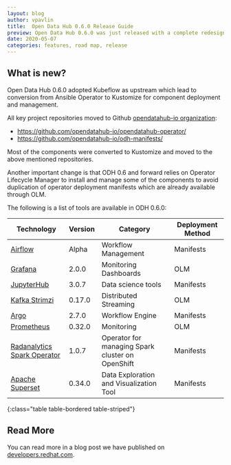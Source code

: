```yaml
---
layout: blog
author: vpavlin
title:  Open Data Hub 0.6.0 Release Guide
preview: Open Data Hub 0.6.0 was just released with a complete redesign based on Kubeflow and some component improvements and additions.
date: 2020-05-07
categories: features, road map, release
---
```


What is new?
------
Open Data Hub 0.6.0 adopted Kubeflow as upstream which lead to conversion from Ansible Operator to Kustomize for component deployment and management.

All key project repositories moved to Github [opendatahub-io organization](https://github.com/opendatahub-io/):

* https://github.com/opendatahub-io/opendatahub-operator/
* https://github.com/opendatahub-io/odh-manifests/

Most of the components were converted to Kustomize and moved to the above mentioned repositories.

Another important change is that ODH 0.6 and forward relies on Operator Lifecycle Manager to install and manage some of the components to avoid duplication of operator deployment manifests which are already available through OLM.

The following is a list of tools are available in ODH 0.6.0:

| Technology | Version | Category | Deployment Method | 
|--|--|--|--|
| [Airflow](https://github.com/opendatahub-io/odh-manifests/tree/master/airflow) | Alpha | Workflow Management | Manifests |
| [Grafana](https://github.com/opendatahub-io/odh-manifests/tree/master/grafana) | 2.0.0 | Monitoring Dashboards | OLM |
| [JupyterHub](https://github.com/opendatahub-io/odh-manifests/tree/master/jupyterhub) | 3.0.7  | Data science tools | Manifests |
| [Kafka Strimzi](https://github.com/opendatahub-io/odh-manifests/tree/master/kafka) | 0.17.0 | Distributed Streaming | OLM |
| [Argo](https://github.com/opendatahub-io/odh-manifests/tree/master/odhargo) | 2.7.0 | Workflow Engine | Manifests |
| [Prometheus](https://github.com/opendatahub-io/odh-manifests/tree/master/prometheus) | 0.32.0 | Monitoring | OLM |
| [Radanalytics Spark Operator](https://github.com/opendatahub-io/odh-manifests/tree/master/radanalyticsio) | 1.0.7  | Operator for managing Spark cluster on OpenShift | Manifests |
| [Apache Superset](https://github.com/opendatahub-io/odh-manifests/tree/master/superset) | 0.34.0  | Data Exploration and Visualization Tool | Manifests |
{:class="table table-bordered table-striped"}


Read More
------
You can read more in a blog post we have published on [developers.redhat.com](https://developers.redhat.com/blog/2020/05/07/open-data-hub-0-6-brings-component-updates-and-kubeflow-architecture/).
